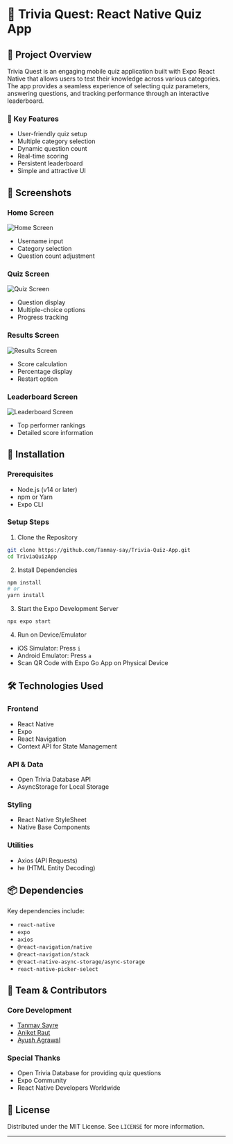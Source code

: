 # 🎲 Trivia Quest: React Native Quiz App

## 🌟 Project Overview

Trivia Quest is an engaging mobile quiz application built with Expo React Native that allows users to test their knowledge across various categories. The app provides a seamless experience of selecting quiz parameters, answering questions, and tracking performance through an interactive leaderboard.

### 🎯 Key Features

- User-friendly quiz setup
- Multiple category selection
- Dynamic question count
- Real-time scoring
- Persistent leaderboard
- Simple and attractive UI

## 📸 Screenshots

### Home Screen

![Home Screen](./assets/screenshots/Home.jpg)

- Username input
- Category selection
- Question count adjustment

### Quiz Screen

![Quiz Screen](./assets/screenshots/Quiz.jpg)

- Question display
- Multiple-choice options
- Progress tracking

### Results Screen

![Results Screen](./assets/screenshots/Result.jpg)

- Score calculation
- Percentage display
- Restart option

### Leaderboard Screen

![Leaderboard Screen](./assets/screenshots/Leaderboard.jpg)

- Top performer rankings
- Detailed score information

## 🚀 Installation

### Prerequisites

- Node.js (v14 or later)
- npm or Yarn
- Expo CLI

### Setup Steps

1. Clone the Repository

```bash
git clone https://github.com/Tanmay-say/Trivia-Quiz-App.git
cd TriviaQuizApp
```

2. Install Dependencies

```bash
npm install
# or
yarn install
```

3. Start the Expo Development Server

```bash
npx expo start
```

4. Run on Device/Emulator

- iOS Simulator: Press `i`
- Android Emulator: Press `a`
- Scan QR Code with Expo Go App on Physical Device

## 🛠 Technologies Used

### Frontend

- React Native
- Expo
- React Navigation
- Context API for State Management

### API & Data

- Open Trivia Database API
- AsyncStorage for Local Storage

### Styling

- React Native StyleSheet
- Native Base Components

### Utilities

- Axios (API Requests)
- he (HTML Entity Decoding)

## 📦 Dependencies

Key dependencies include:

- `react-native`
- `expo`
- `axios`
- `@react-navigation/native`
- `@react-navigation/stack`
- `@react-native-async-storage/async-storage`
- `react-native-picker-select`

<!-- ## 🤝 Contributing

Contributions are welcome! Please follow these steps:
1. Fork the repository
2. Create your feature branch (`git checkout -b feature/AmazingFeature`)
3. Commit your changes (`git commit -m 'Add some AmazingFeature'`)
4. Push to the branch (`git push origin feature/AmazingFeature`)
5. Open a Pull Request -->

## 👥 Team & Contributors

### Core Development

- [Tanmay Sayre](https://github.com/Tanmay-say)
- [Aniket Raut](https://github.com/aniketraut16)
- [Ayush Agrawal](https://github.com/TheLearningHead)

### Special Thanks

- Open Trivia Database for providing quiz questions
- Expo Community
- React Native Developers Worldwide

## 📄 License

Distributed under the MIT License. See `LICENSE` for more information.

---

<!-- ## 🎉 Acknowledgments

- Inspired by the love of learning and trivia
- Built with passion for mobile app development

--- -->

